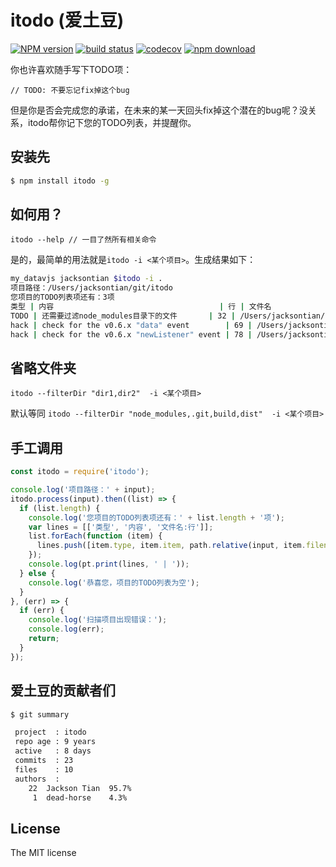 itodo (爱土豆)
======================

[![NPM version][npm-image]][npm-url]
[![build status][build-image]][build-url]
[![codecov][cov-image]][cov-url]
[![npm download][download-image]][download-url]

[npm-image]: https://img.shields.io/npm/v/itodo.svg?style=flat-square
[npm-url]: https://npmjs.org/package/itodo
[build-image]: https://github.com/JacksonTian/itodo/actions/workflows/node.js.yml/badge.svg?branch=master
[build-url]: https://github.com/JacksonTian/itodo/actions/workflows/node.js.yml
[cov-image]: https://codecov.io/gh/JacksonTian/itodo/branch/master/graph/badge.svg
[cov-url]: https://codecov.io/gh/JacksonTian/itodo
[download-image]: https://img.shields.io/npm/dm/itodo.svg?style=flat-square
[download-url]: https://npmjs.org/package/itodo

你也许喜欢随手写下TODO项：

```
// TODO: 不要忘记fix掉这个bug
```

但是你是否会完成您的承诺，在未来的某一天回头fix掉这个潜在的bug呢？没关系，itodo帮你记下您的TODO列表，并提醒你。

## 安装先

```sh
$ npm install itodo -g
```

## 如何用？

```
itodo --help // 一目了然所有相关命令
```
是的，最简单的用法就是`itodo -i <某个项目>`。生成结果如下：

```sh
my_datavjs jacksontian $itodo -i .
项目路径：/Users/jacksontian/git/itodo
您项目的TODO列表项还有：3项
类型 | 内容                                     | 行 | 文件名                                                                            
TODO | 还需要过滤node_modules目录下的文件       | 32 | /Users/jacksontian/git/itodo/lib/itodo.js                                         
hack | check for the v0.6.x "data" event        | 69 | /Users/jacksontian/git/itodo/node_modules/commander/node_modules/keypress/index.js
hack | check for the v0.6.x "newListener" event | 78 | /Users/jacksontian/git/itodo/node_modules/commander/node_modules/keypress/index.js
```

## 省略文件夹

`itodo --filterDir "dir1,dir2"  -i <某个项目>`

默认等同 `itodo --filterDir "node_modules,.git,build,dist"  -i <某个项目>`


## 手工调用

```js
const itodo = require('itodo');

console.log('项目路径：' + input);
itodo.process(input).then((list) => {
  if (list.length) {
    console.log('您项目的TODO列表项还有：' + list.length + '项');
    var lines = [['类型', '内容', '文件名:行']];
    list.forEach(function (item) {
      lines.push([item.type, item.item, path.relative(input, item.filename) + ':' + item.lineno]);
    });
    console.log(pt.print(lines, ' | '));
  } else {
    console.log('恭喜您，项目的TODO列表为空');
  }
}, (err) => {
  if (err) {
    console.log('扫描项目出现错误：');
    console.log(err);
    return;
  }
});
```

## 爱土豆的贡献者们

```sh
$ git summary

 project  : itodo
 repo age : 9 years
 active   : 8 days
 commits  : 23
 files    : 10
 authors  : 
    22  Jackson Tian  95.7%
     1  dead-horse    4.3%
```

## License
The MIT license
